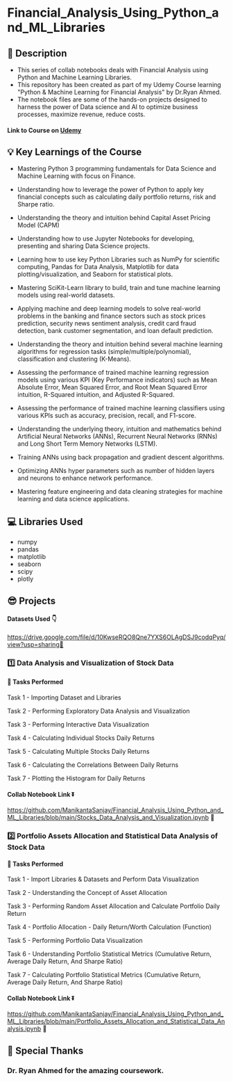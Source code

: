 # Financial_Analysis_Using_Python_and_ML_Libraries
## :microscope: Description 
* This series of collab notebooks deals with Financial Analysis using Python and Machine Learning Libraries.
* This repository has been created as part of my Udemy Course learning "Python & Machine Learning for Financial Analysis" by Dr.Ryan Ahmed.
* The notebook files are some of the hands-on projects designed to harness the power of Data science and AI to optimize business processes, maximize revenue, reduce costs.

#### Link to Course on [Udemy](https://www.udemy.com/course/ml-and-python-in-finance-real-cases-and-practical-solutions/)

## :bulb: Key Learnings of the Course 
* Mastering Python 3 programming fundamentals for Data Science and Machine Learning with focus on Finance.

* Understanding how to leverage the power of Python to apply key financial concepts such as calculating daily portfolio returns, risk and Sharpe ratio.

* Understanding the theory and intuition behind Capital Asset Pricing Model (CAPM)

* Understanding how to use Jupyter Notebooks for developing, presenting and sharing Data Science projects.

* Learning how to use key Python Libraries such as NumPy for scientific computing, Pandas for Data Analysis, Matplotlib for data plotting/visualization, and Seaborn for statistical plots.

* Mastering SciKit-Learn library to build, train and tune machine learning models using real-world datasets.

* Applying machine and deep learning models to solve real-world problems in the banking and finance sectors such as stock prices prediction, security news sentiment analysis, credit card fraud detection, bank customer segmentation, and loan default prediction.

* Understanding the theory and intuition behind several machine learning algorithms for regression tasks (simple/multiple/polynomial), classification and clustering (K-Means).

* Assessing the performance of trained machine learning regression models using various KPI (Key Performance indicators) such as Mean Absolute Error, Mean Squared Error, and Root Mean Squared Error intuition, R-Squared intuition, and Adjusted R-Squared.

* Assessing the performance of trained machine learning classifiers using various KPIs such as accuracy, precision, recall, and F1-score.

* Understanding the underlying theory, intuition and mathematics behind Artificial Neural Networks (ANNs), Recurrent Neural Networks (RNNs) and Long Short Term Memory Networks (LSTM).

* Training ANNs using back propagation and gradient descent algorithms.

* Optimizing ANNs hyper parameters such as number of hidden layers and neurons to enhance network performance.

* Mastering feature engineering and data cleaning strategies for machine learning and data science applications.

## 💻 Libraries Used
* numpy
* pandas
* matplotlib
* seaborn
* scipy
* plotly

## :sunglasses: Projects
#### Datasets Used 👇
https://drive.google.com/file/d/10KwseRQO8Qne7YXS6OLAgDSJ9codqPyq/view?usp=sharing🔗 



### :one:  Data Analysis and Visualization of Stock Data 


#### 🧐 Tasks Performed
Task 1 - Importing Dataset and Libraries

Task 2 - Performing Exploratory Data Analysis and Visualization

Task 3 - Performing Interactive Data Visualization

Task 4 - Calculating Individual Stocks Daily Returns

Task 5 - Calculating Multiple Stocks Daily Returns

Task 6 - Calculating the Correlations Between Daily Returns

Task 7 - Plotting the Histogram for Daily Returns


#### Collab Notebook Link ⏬
https://github.com/ManikantaSanjay/Financial_Analysis_Using_Python_and_ML_Libraries/blob/main/Stocks_Data_Analysis_and_Visualization.ipynb 🔗

### 2️⃣ Portfolio Assets Allocation and Statistical Data Analysis of Stock Data 

#### 🧐 Tasks Performed
Task 1 - Import Libraries & Datasets and Perform Data Visualization

Task 2 - Understanding the Concept of Asset Allocation

Task 3 - Performing Random Asset Allocation and Calculate Portfolio Daily Return

Task 4 - Portfolio Allocation - Daily Return/Worth Calculation (Function)

Task 5 - Performing Portfolio Data Visualization

Task 6 - Understanding Portfolio Statistical Metrics (Cumulative Return, Average Daily Return, And Sharpe Ratio)

Task 7 - Calculating Portfolio Statistical Metrics (Cumulative Return, Average Daily Return, And Sharpe Ratio)


#### Collab Notebook Link ⏬
https://github.com/ManikantaSanjay/Financial_Analysis_Using_Python_and_ML_Libraries/blob/main/Portfolio_Assets_Allocation_and_Statistical_Data_Analysis.ipynb :link:

## 🙇 Special Thanks

### Dr. Ryan Ahmed for the amazing coursework. 

